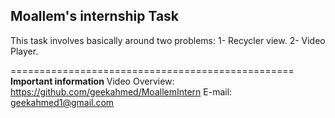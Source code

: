 ## Moallem's internship Task
This task involves basically around two problems:
1- Recycler view.
2- Video Player.

=================================================
**Important information**
Video Overview: https://github.com/geekahmed/MoallemIntern
E-mail: geekahmed1@gmail.com

